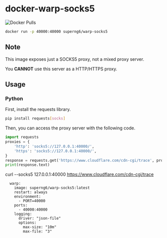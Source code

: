 # docker-warp-socks5
![Docker Pulls](https://img.shields.io/docker/pulls/qiqiworld/warp-socks5)  

```bash
docker run -p 40000:40000 superng6/warp-socks5
```

## Note
This image exposes just a SOCKS5 proxy, not a mixed proxy server.

You **CANNOT** use this server as a HTTP/HTTPS proxy.

## Usage
### Python
First, install the requests library.

```bash
pip install requests[socks]
```

Then, you can access the proxy server with the following code.

```python
import requests
proxies = {
    'http': 'socks5://127.0.0.1:40000/',
    'https': 'socks5://127.0.0.1:40000/',
}
response = requests.get('https://www.cloudflare.com/cdn-cgi/trace', proxies=proxies)
print(response.text)
```

curl --socks5 127.0.0.1:40000 https://www.cloudflare.com/cdn-cgi/trace

```
  warp:
    image: superng6/warp-socks5:latest
    restart: always
    environment:
      - PORT=40000
    ports:
      - 40000:40000
    logging:
      driver: "json-file"
      options:
        max-size: "10m"
        max-file: "3"
```